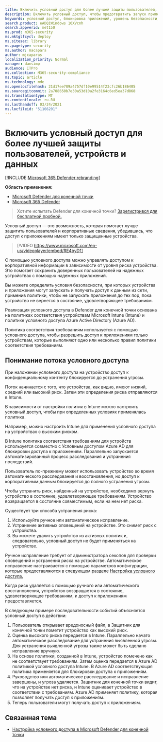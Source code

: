 ```yaml
---
title: Включить условный доступ для более лучшей защиты пользователей, устройств и данных
description: Включить условный доступ, чтобы предотвратить запуск приложений, если устройство считается в опасности, а приложение определяется как не соответствующим требованиям.
keywords: условный доступ, блокировка приложений, уровень безопасности, intune,
search.product: eADQiWindows 10XVcnh
search.appverid: met150
ms.prod: m365-security
ms.mktglfcycl: deploy
ms.sitesec: library
ms.pagetype: security
ms.author: macapara
author: mjcaparas
localization_priority: Normal
manager: dansimp
audience: ITPro
ms.collection: M365-security-compliance
ms.topic: article
ms.technology: mde
ms.openlocfilehash: 21d17ee789a4757df10e99514f23cfc26b186405
ms.sourcegitcommit: 2a708650b7e30a53d10a2fe3164c6ed5ea37d868
ms.translationtype: MT
ms.contentlocale: ru-RU
ms.lasthandoff: 03/24/2021
ms.locfileid: "51166201"
---
```

# <a name="enable-conditional-access-to-better-protect-users-devices-and-data"></a>Включить условный доступ для более лучшей защиты пользователей, устройств и данных 

[!INCLUDE [Microsoft 365 Defender rebranding](../../includes/microsoft-defender.md)]

**Область применения:**
- [Microsoft Defender для конечной точки](https://go.microsoft.com/fwlink/p/?linkid=2154037)
- [Microsoft 365 Defender](https://go.microsoft.com/fwlink/?linkid=2118804)

>Хотите испытать Defender для конечной точки? [Зарегистрився для бесплатной пробной.](https://www.microsoft.com/microsoft-365/windows/microsoft-defender-atp?ocid=docs-wdatp-conditionalaccess-abovefoldlink)

Условный доступ — это возможность, которая помогает лучше защитить пользователей и корпоративные сведения, убедившись, что доступ к приложениям имеют только защищенные устройства.

> [!VIDEO https://www.microsoft.com/en-us/videoplayer/embed/RE4byD1]

С помощью условного доступа можно управлять доступом к корпоративной информации в зависимости от уровня риска устройства. Это помогает сохранить доверенных пользователей на надежных устройствах с помощью надежных приложений.

Вы можете определить условия безопасности, при которых устройства и приложения могут запускать и получать доступ к данным из сети, применив политики, чтобы не запускать приложения до тех пор, пока устройство не вернется в состояние, удовлетворяющее требованиям. 

Реализация условного доступа в Defender для конечной точки основана на политиках соответствия устройствам Microsoft Intune (Intune) и политике условного доступа Azure Active Directory (Azure AD). 

Политика соответствия требованиям используется с помощью условного доступа, чтобы разрешить доступ к приложениям только устройствам, которые выполняют одно или несколько правил политики соответствия требованиям. 

## <a name="understand-the-conditional-access-flow"></a>Понимание потока условного доступа
При наложении условного доступа на устройство доступ к конфиденциальному контенту блокируется до устранения угрозы. 

Поток начинается с того, что устройства, как видно, имеют низкий, средний или высокий риск. Затем эти определения риска отправляются в Intune. 

В зависимости от настройки политик в Intune можно настроить условный доступ, чтобы при определенных условиях применялась политика.

Например, можно настроить Intune для применения условного доступа на устройствах с высоким риском.

В Intune политика соответствия требованиям для устройств используется совместно с Условным доступом Azure AD для блокировки доступа к приложениям. Параллельно запускается автоматизированный процесс расследования и устранения последствий.

 Пользователь по-прежнему может использовать устройство во время автоматического расследования и восстановления, но доступ к корпоративным данным блокируется до полного устранения угрозы. 

Чтобы устранить риск, найденный на устройстве, необходимо вернуть устройство в состояние, удовлетворяющее требованиям. Устройство возвращается в состояние совместимым, если на нем нет риска. 

Существует три способа устранения риска:
1. Используйте ручное или автоматическое исправление.
2. Устранение активных оповещений на устройстве. Это снимет риск с устройства.
3. Вы можете удалить устройство из активных политик и, следовательно, условный доступ не будет применяться на устройстве. 

Ручное исправление требует от администратора секопов для проверки оповещений и устранения риска на устройстве. Автоматическое исправление настраивается с помощью параметров конфигурации, которые предоставляются в следующем разделе [Настройка условного доступа.](configure-conditional-access.md)

Когда риск удаляется с помощью ручного или автоматического восстановления, устройство возвращается в состояние, удовлетворяющее требованиям, и доступ к приложениям предоставляется.

В следующем примере последовательности событий объясняется условный доступ в действии:

1. Пользователь открывает вредоносный файл, а Защитник для конечной точки пометит устройство как высокий риск.
2. Оценка высокого риска передается в Intune. Параллельно начато автоматическое расследование для устранения выявленной угрозы. Для устранения выявленной угрозы также может быть сделано исправление вручную.
3. На основе политики, созданной в Intune, устройство помечено как не соответствует требованиям. Затем оценка передается в Azure AD политикой условного доступа Intune. В Azure AD соответствующая политика применяется для блокировки доступа к приложениям.
4. Руководство или автоматическое расследование и исправление завершены, и угроза удаляется. Защитник для конечной точки видит, что на устройстве нет риска, и Intune оценивает устройство в соответствии с требованиям. Azure AD применяет политику, которая позволяет получать доступ к приложениям.
5. Теперь пользователи могут получать доступ к приложениям.

 
## <a name="related-topic"></a>Связанная тема
- [Настройка условного доступа в Microsoft Defender для конечной точки](configure-conditional-access.md)

